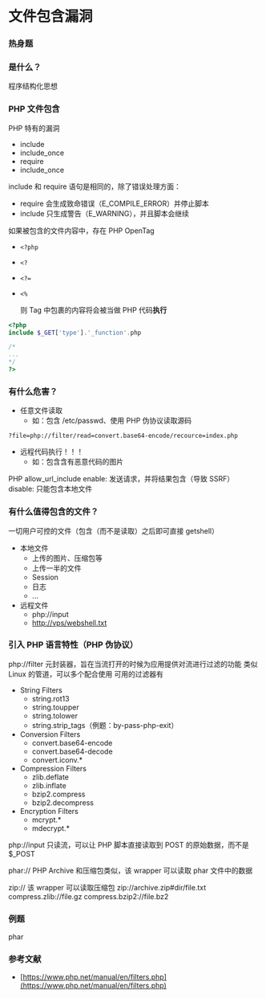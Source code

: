 # 文件包含漏洞

### 热身题

### 是什么？

程序结构化思想

### PHP 文件包含

PHP 特有的漏洞

* include
* include\_once
* require
* include\_once

include 和 require 语句是相同的，除了错误处理方面：

* require 会生成致命错误（E\_COMPILE\_ERROR）并停止脚本
* include 只生成警告（E\_WARNING），并且脚本会继续

如果被包含的文件内容中，存在 PHP OpenTag

* `<?php`
* `<?`
* `<?=`
* `<%`

  则 Tag 中包裹的内容将会被当做 PHP 代码**执行**

```php
<?php
include $_GET['type'].'_function'.php

/*
...
*/
?>
```

### 有什么危害？

* 任意文件读取
  * 如：包含 /etc/passwd、使用 PHP 伪协议读取源码

```text
?file=php://filter/read=convert.base64-encode/recource=index.php
```

* 远程代码执行！！！
  * 如：包含含有恶意代码的图片

PHP allow\_url\_include enable: 发送请求，并将结果包含（导致 SSRF） disable: 只能包含本地文件

### 有什么值得包含的文件？

一切用户可控的文件（包含（而不是读取）之后即可直接 getshell）

* 本地文件
  * 上传的图片、压缩包等
  * 上传一半的文件
  * Session
  * 日志
  * ...
* 远程文件
  * php://input
  * [http://vps/webshell.txt](http://vps/webshell.txt)

### 引入 PHP 语言特性（PHP 伪协议）

php://filter 元封装器，旨在当流打开的时候为应用提供对流进行过滤的功能 类似 Linux 的管道，可以多个配合使用 可用的过滤器有

* String Filters
  * string.rot13
  * string.toupper
  * string.tolower
  * string.strip\_tags（例题：by-pass-php-exit）
* Conversion Filters
  * convert.base64-encode
  * convert.base64-decode
  * convert.iconv.\*
* Compression Filters
  * zlib.deflate
  * zlib.inflate
  * bzip2.compress
  * bzip2.decompress
* Encryption Filters
  * mcrypt.\*
  * mdecrypt.\* 

php://input 只读流，可以让 PHP 脚本直接读取到 POST 的原始数据，而不是 $\_POST

phar:// PHP Archive 和压缩包类似，该 wrapper 可以读取 phar 文件中的数据

zip:// 该 wrapper 可以读取压缩包 zip://archive.zip\#dir/file.txt compress.zlib://file.gz compress.bzip2://file.bz2

### 例题

phar

### 参考文献

* [https://www.php.net/manual/en/filters.php](https://www.php.net/manual/en/filters.php)

